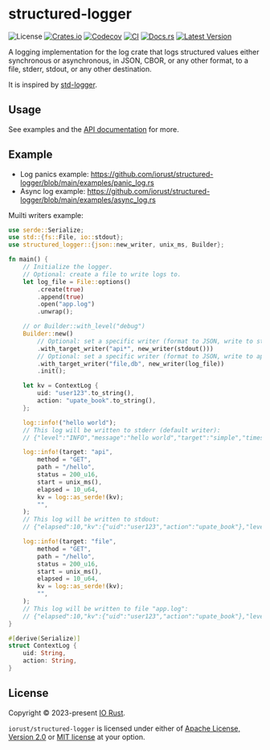 # structured-logger

![License](https://img.shields.io/crates/l/structured-logger.svg)
[![Crates.io](https://img.shields.io/crates/d/structured-logger.svg)](https://crates.io/crates/structured-logger)
[![Codecov](https://codecov.io/gh/iorust/structured-logger/branch/main/graph/badge.svg)](https://codecov.io/gh/iorust/structured-logger)
[![CI](https://github.com/iorust/structured-logger/actions/workflows/ci.yml/badge.svg)](https://github.com/iorust/structured-logger/actions/workflows/ci.yml)
[![Docs.rs](https://img.shields.io/docsrs/structured-logger?label=docs.rs)](https://docs.rs/structured-logger)
[![Latest Version](https://img.shields.io/crates/v/structured-logger.svg)](https://crates.io/crates/structured-logger)

A logging implementation for the log crate that logs structured values either synchronous or asynchronous, in JSON, CBOR, or any other format, to a file, stderr, stdout, or any other destination.

It is inspired by [std-logger](https://github.com/Thomasdezeeuw/std-logger).

## Usage

See examples and the [API documentation] for more.

## Example

* Log panics example: https://github.com/iorust/structured-logger/blob/main/examples/panic_log.rs
* Async log example: https://github.com/iorust/structured-logger/blob/main/examples/async_log.rs

Muilti writers example:
```rust
use serde::Serialize;
use std::{fs::File, io::stdout};
use structured_logger::{json::new_writer, unix_ms, Builder};

fn main() {
    // Initialize the logger.
    // Optional: create a file to write logs to.
    let log_file = File::options()
        .create(true)
        .append(true)
        .open("app.log")
        .unwrap();

    // or Builder::with_level("debug")
    Builder::new()
        // Optional: set a specific writer (format to JSON, write to stdout) for target starts with "api"..
        .with_target_writer("api*", new_writer(stdout()))
        // Optional: set a specific writer (format to JSON, write to app.log file) for target "file" and "db".
        .with_target_writer("file,db", new_writer(log_file))
        .init();

    let kv = ContextLog {
        uid: "user123".to_string(),
        action: "upate_book".to_string(),
    };

    log::info!("hello world");
    // This log will be written to stderr (default writer):
    // {"level":"INFO","message":"hello world","target":"simple","timestamp":1679745592127}

    log::info!(target: "api",
        method = "GET",
        path = "/hello",
        status = 200_u16,
        start = unix_ms(),
        elapsed = 10_u64,
        kv = log::as_serde!(kv);
        "",
    );
    // This log will be written to stdout:
    // {"elapsed":10,"kv":{"uid":"user123","action":"upate_book"},"level":"INFO","message":"","method":"GET","path":"/hello","start":1679745592127,"status":200,"target":"api","timestamp":1679745592127}

    log::info!(target: "file",
        method = "GET",
        path = "/hello",
        status = 200_u16,
        start = unix_ms(),
        elapsed = 10_u64,
        kv = log::as_serde!(kv);
        "",
    );
    // This log will be written to file "app.log":
    // {"elapsed":10,"kv":{"uid":"user123","action":"upate_book"},"level":"INFO","message":"","method":"GET","path":"/hello","start":1679745592127,"status":200,"target":"file","timestamp":1679745592127}
}

#[derive(Serialize)]
struct ContextLog {
    uid: String,
    action: String,
}
```

[API documentation]: https://docs.rs/structured-logger

## License
Copyright © 2023-present [IO Rust](https://github.com/iorust).

`iorust/structured-logger` is licensed under either of <a href="LICENSE-APACHE">Apache License, Version
2.0</a> or <a href="LICENSE">MIT license</a> at your option.
